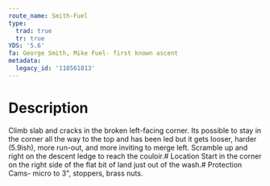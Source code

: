 ```yaml
---
route_name: Smith-Fuel
type:
  trad: true
  tr: true
YDS: '5.6'
fa: George Smith, Mike Fuel- first known ascent
metadata:
  legacy_id: '118561813'
---
```

# Description
Climb slab and cracks in the broken left-facing corner. Its possible to stay in the corner all the way to the top and has been led but it gets looser, harder (5.9ish), more run-out, and more inviting to merge left. Scramble up and right on the descent ledge to reach the couloir.# Location
Start in the corner on the right side of the flat bit of land just out of the wash.# Protection
Cams- micro to 3", stoppers, brass nuts.